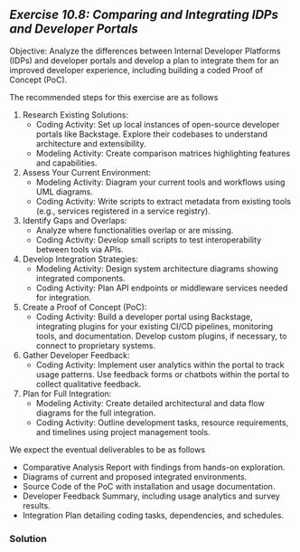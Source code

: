 ## ***Exercise 10.8: Comparing and Integrating IDPs and Developer Portals***

Objective: Analyze the differences between Internal Developer Platforms (IDPs) and developer portals and develop a plan to integrate them for an improved developer experience, including building a coded Proof of Concept (PoC).

The recommended steps for this exercise are as follows

1. Research Existing Solutions:  
   * Coding Activity: Set up local instances of open-source developer portals like Backstage. Explore their codebases to understand architecture and extensibility.  
   * Modeling Activity: Create comparison matrices highlighting features and capabilities.  
2. Assess Your Current Environment:  
   * Modeling Activity: Diagram your current tools and workflows using UML diagrams.  
   * Coding Activity: Write scripts to extract metadata from existing tools (e.g., services registered in a service registry).  
3. Identify Gaps and Overlaps:   
   * Analyze where functionalities overlap or are missing.  
   * Coding Activity: Develop small scripts to test interoperability between tools via APIs.  
4. Develop Integration Strategies:  
   * Modeling Activity: Design system architecture diagrams showing integrated components.  
   * Coding Activity: Plan API endpoints or middleware services needed for integration.  
5. Create a Proof of Concept (PoC):  
   * Coding Activity: Build a developer portal using Backstage, integrating plugins for your existing CI/CD pipelines, monitoring tools, and documentation. Develop custom plugins, if necessary, to connect to proprietary systems.  
6. Gather Developer Feedback:  
   * Coding Activity: Implement user analytics within the portal to track usage patterns. Use feedback forms or chatbots within the portal to collect qualitative feedback.  
7. Plan for Full Integration:  
   * Modeling Activity: Create detailed architectural and data flow diagrams for the full integration.  
   * Coding Activity: Outline development tasks, resource requirements, and timelines using project management tools.

We expect the eventual deliverables to be as follows

* Comparative Analysis Report with findings from hands-on exploration.  
* Diagrams of current and proposed integrated environments.  
* Source Code of the PoC with installation and usage documentation.  
* Developer Feedback Summary, including usage analytics and survey results.  
* Integration Plan detailing coding tasks, dependencies, and schedules.

### **Solution**